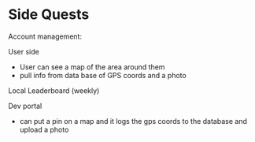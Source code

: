 # Side Quests

Account management:


User side
- User can see a map of the area around them
- pull info from data base of GPS coords and a photo

Local Leaderboard (weekly)


Dev portal
- can put a pin on a map and it logs the gps coords to the database and upload a photo

